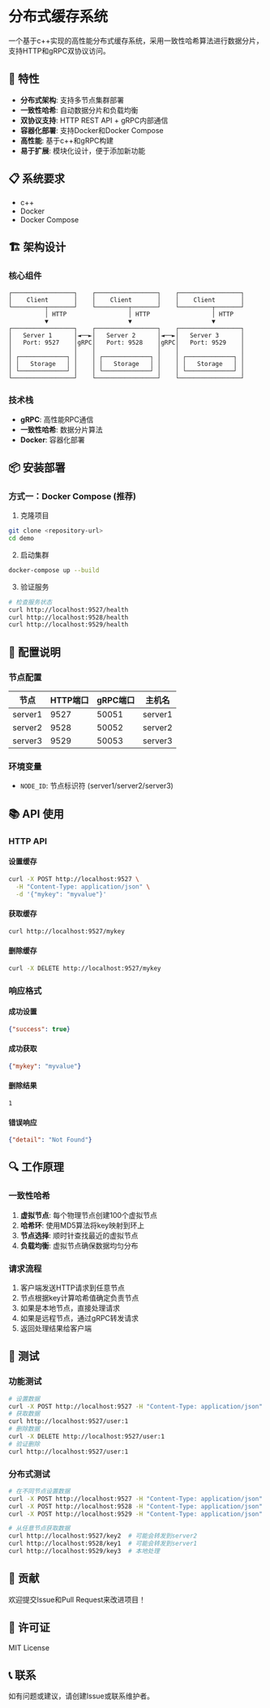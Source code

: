 # 分布式缓存系统

一个基于c++实现的高性能分布式缓存系统，采用一致性哈希算法进行数据分片，支持HTTP和gRPC双协议访问。

## 🚀 特性

- **分布式架构**: 支持多节点集群部署
- **一致性哈希**: 自动数据分片和负载均衡
- **双协议支持**: HTTP REST API + gRPC内部通信
- **容器化部署**: 支持Docker和Docker Compose
- **高性能**: 基于c++和gRPC构建
- **易于扩展**: 模块化设计，便于添加新功能

## 📋 系统要求

- c++
- Docker 
- Docker Compose 

## 🏗️ 架构设计

### 核心组件

```
┌─────────────────┐    ┌─────────────────┐    ┌─────────────────┐
│    Client       │    │    Client       │    │    Client       │
└─────────┬───────┘    └─────────┬───────┘    └─────────┬───────┘
          │ HTTP                 │ HTTP                 │ HTTP
          ▼                      ▼                      ▼
┌─────────────────┐    ┌─────────────────┐    ┌─────────────────┐
│   Server 1      │◄──►│   Server 2      │◄──►│   Server 3      │
│   Port: 9527    │gRPC│   Port: 9528    │gRPC│   Port: 9529    │
│                 │    │                 │    │                 │
│ ┌─────────────┐ │    │ ┌─────────────┐ │    │ ┌─────────────┐ │
│ │   Storage   │ │    │ │   Storage   │ │    │ │   Storage   │ │
│ └─────────────┘ │    │ └─────────────┘ │    │ └─────────────┘ │
└─────────────────┘    └─────────────────┘    └─────────────────┘
```

### 技术栈

- **gRPC**: 高性能RPC通信
- **一致性哈希**: 数据分片算法
- **Docker**: 容器化部署

## 📦 安装部署

### 方式一：Docker Compose (推荐)

1. 克隆项目
```bash
git clone <repository-url>
cd demo
```

2. 启动集群
```bash
docker-compose up --build
```

3. 验证服务
```bash
# 检查服务状态
curl http://localhost:9527/health
curl http://localhost:9528/health
curl http://localhost:9529/health
```


## 🔧 配置说明

### 节点配置

| 节点 | HTTP端口 | gRPC端口 | 主机名 |
|------|----------|----------|--------|
| server1 | 9527 | 50051 | server1 |
| server2 | 9528 | 50052 | server2 |
| server3 | 9529 | 50053 | server3 |

### 环境变量

- `NODE_ID`: 节点标识符 (server1/server2/server3)

## 📚 API 使用

### HTTP API

#### 设置缓存
```bash
curl -X POST http://localhost:9527 \
  -H "Content-Type: application/json" \
  -d '{"mykey": "myvalue"}'
```

#### 获取缓存
```bash
curl http://localhost:9527/mykey
```

#### 删除缓存
```bash
curl -X DELETE http://localhost:9527/mykey
```

### 响应格式

#### 成功设置
```json
{"success": true}
```

#### 成功获取
```json
{"mykey": "myvalue"}
```

#### 删除结果
```
1
```

#### 错误响应
```json
{"detail": "Not Found"}
```

## 🔍 工作原理

### 一致性哈希

1. **虚拟节点**: 每个物理节点创建100个虚拟节点
2. **哈希环**: 使用MD5算法将key映射到环上
3. **节点选择**: 顺时针查找最近的虚拟节点
4. **负载均衡**: 虚拟节点确保数据均匀分布

### 请求流程

1. 客户端发送HTTP请求到任意节点
2. 节点根据key计算哈希值确定负责节点
3. 如果是本地节点，直接处理请求
4. 如果是远程节点，通过gRPC转发请求
5. 返回处理结果给客户端

## 🧪 测试

### 功能测试

```bash
# 设置数据
curl -X POST http://localhost:9527 -H "Content-Type: application/json" -d '{"user:1": {"name": "Alice", "age": 25}}'
# 获取数据
curl http://localhost:9527/user:1
# 删除数据
curl -X DELETE http://localhost:9527/user:1
# 验证删除
curl http://localhost:9527/user:1
```

### 分布式测试

```bash
# 在不同节点设置数据
curl -X POST http://localhost:9527 -H "Content-Type: application/json" -d '{"key1": "value1"}'
curl -X POST http://localhost:9528 -H "Content-Type: application/json" -d '{"key2": "value2"}'
curl -X POST http://localhost:9529 -H "Content-Type: application/json" -d '{"key3": "value3"}'

# 从任意节点获取数据
curl http://localhost:9527/key2  # 可能会转发到server2
curl http://localhost:9528/key1  # 可能会转发到server1
curl http://localhost:9529/key3  # 本地处理
```

## 🤝 贡献
欢迎提交Issue和Pull Request来改进项目！

## 📄 许可证
MIT License

## 📞 联系
如有问题或建议，请创建Issue或联系维护者。